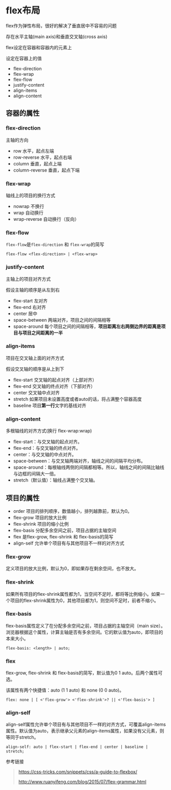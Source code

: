 # flex布局

flex作为弹性布局，很好的解决了垂直居中不容易的问题

存在水平主轴(main axis)和垂直交叉轴(cross axis)

flex设定在容器和容器内的元素上

设定在容器上的值

* flex-direction
* flex-wrap
* flex-flow
* justify-content
* align-items
* align-content

## 容器的属性

### flex-direction 
主轴的方向

* row 水平，起点左端
* row-reverse 水平，起点右端
* column 垂直，起点上端
* column-reverse 垂直，起点下端


### flex-wrap

轴线上的项目的换行方式

* nowrap 不换行
* wrap 自动换行
* wrap-reverse 自动换行（反向）

### flex-flow

`flex-flow`是`flex-direction` 和 `flex-wrap`的简写

`flex-flow <flex-direction> | <flex-wrap>`

### justify-content

主轴上的项目对齐方式

假设主轴的顺序是从左到右

* flex-start 左对齐
* flex-end 右对齐
* center 居中
* space-between 两端对齐，项目之间的间隔相等
* space-around 每个项目之间的间隔相等，**项目距离左右两侧边界的距离是项目与项目之间距离的一半**

### align-items

项目在交叉轴上面的对齐方式


假设交叉轴的顺序是从上到下

* flex-start 交叉轴的起点对齐（上部对齐）
* flex-end 交叉轴的终点对齐（下部对齐）
* center 交叉轴中点对齐
* stretch 如果项目未设置高度或者auto的话，将占满整个容器高度
* baseline 项目**第一行**文字的基线对齐

### align-content

多根轴线的对齐方式(换行 flex-wrap:wrap)

* flex-start：与交叉轴的起点对齐。
* flex-end：与交叉轴的终点对齐。
* center：与交叉轴的中点对齐。
* space-between：与交叉轴两端对齐，轴线之间的间隔平均分布。
* space-around：每根轴线两侧的间隔都相等。所以，轴线之间的间隔比轴线与边框的间隔大一倍。
* stretch（默认值）：轴线占满整个交叉轴。


## 项目的属性

* order 项目的排列顺序，数值越小，排列越靠前，默认为0。
* flex-grow 项目的放大比例
* flex-shrink 项目的缩小比例
* flex-basis 分配多余空间之前，项目占据的主轴空间
* flex 是flex-grow, flex-shrink 和 flex-basis的简写
* align-self 允许单个项目有与其他项目不一样的对齐方式

### flex-grow

定义项目的放大比例，默认为0，即如果存在剩余空间，也不放大。

### flex-shrink

如果所有项目的flex-shrink属性都为1，当空间不足时，都将等比例缩小。如果一个项目的flex-shrink属性为0，其他项目都为1，则空间不足时，前者不缩小。

### flex-basis

flex-basis属性定义了在分配多余空间之前，项目占据的主轴空间（main size）。浏览器根据这个属性，计算主轴是否有多余空间。它的默认值为auto，即项目的本来大小。

 `flex-basis: <length> | auto;`


### flex

flex-grow, flex-shrink 和 flex-basis的简写，默认值为0 1 auto。后两个属性可选。

该属性有两个快捷值：auto (1 1 auto) 和 none (0 0 auto)。

`flex: none | [ <'flex-grow'> <'flex-shrink'>? || <'flex-basis'> ]`


### align-self

align-self属性允许单个项目有与其他项目不一样的对齐方式，可覆盖align-items属性。默认值为auto，表示继承父元素的align-items属性，如果没有父元素，则等同于stretch。

`align-self: auto | flex-start | flex-end | center | baseline | stretch;`


参考链接

> https://css-tricks.com/snippets/css/a-guide-to-flexbox/
> 
> http://www.ruanyifeng.com/blog/2015/07/flex-grammar.html

